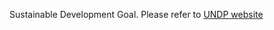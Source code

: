 Sustainable Development Goal. Please refer to [UNDP website](https://www.undp.org/content/undp/en/home/sustainable-development-goals.html)